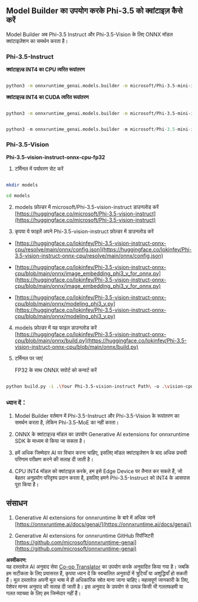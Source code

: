 <!--
CO_OP_TRANSLATOR_METADATA:
{
  "original_hash": "3bb9f5c926673593287eddc3741226cb",
  "translation_date": "2025-07-16T22:17:42+00:00",
  "source_file": "md/01.Introduction/04/UsingORTGenAIQuantifyingPhi.md",
  "language_code": "hi"
}
-->
## **Model Builder का उपयोग करके Phi-3.5 को क्वांटाइज़ कैसे करें**

Model Builder अब Phi-3.5 Instruct और Phi-3.5-Vision के लिए ONNX मॉडल क्वांटाइज़ेशन का समर्थन करता है।

### **Phi-3.5-Instruct**

**क्वांटाइज़्ड INT4 का CPU त्वरित रूपांतरण**

```bash

python3 -m onnxruntime_genai.models.builder -m microsoft/Phi-3.5-mini-instruct  -o ./onnx-cpu -p int4 -e cpu -c ./Phi-3.5-mini-instruct

```

**क्वांटाइज़्ड INT4 का CUDA त्वरित रूपांतरण**

```bash

python3 -m onnxruntime_genai.models.builder -m microsoft/Phi-3.5-mini-instruct  -o ./onnx-cpu -p int4 -e cuda -c ./Phi-3.5-mini-instruct

```

```python

python3 -m onnxruntime_genai.models.builder -m microsoft/Phi-3.5-mini-instruct  -o ./onnx-cpu -p int4 -e cuda -c ./Phi-3.5-mini-instruct

```

### **Phi-3.5-Vision**

**Phi-3.5-vision-instruct-onnx-cpu-fp32**

1. टर्मिनल में पर्यावरण सेट करें

```bash

mkdir models

cd models 

```

2. models फ़ोल्डर में microsoft/Phi-3.5-vision-instruct डाउनलोड करें  
[https://huggingface.co/microsoft/Phi-3.5-vision-instruct](https://huggingface.co/microsoft/Phi-3.5-vision-instruct)

3. कृपया ये फाइलें अपने Phi-3.5-vision-instruct फ़ोल्डर में डाउनलोड करें

- [https://huggingface.co/lokinfey/Phi-3.5-vision-instruct-onnx-cpu/resolve/main/onnx/config.json](https://huggingface.co/lokinfey/Phi-3.5-vision-instruct-onnx-cpu/resolve/main/onnx/config.json)

- [https://huggingface.co/lokinfey/Phi-3.5-vision-instruct-onnx-cpu/blob/main/onnx/image_embedding_phi3_v_for_onnx.py](https://huggingface.co/lokinfey/Phi-3.5-vision-instruct-onnx-cpu/blob/main/onnx/image_embedding_phi3_v_for_onnx.py)

- [https://huggingface.co/lokinfey/Phi-3.5-vision-instruct-onnx-cpu/blob/main/onnx/modeling_phi3_v.py](https://huggingface.co/lokinfey/Phi-3.5-vision-instruct-onnx-cpu/blob/main/onnx/modeling_phi3_v.py)

4. models फ़ोल्डर में यह फाइल डाउनलोड करें  
[https://huggingface.co/lokinfey/Phi-3.5-vision-instruct-onnx-cpu/blob/main/onnx/build.py](https://huggingface.co/lokinfey/Phi-3.5-vision-instruct-onnx-cpu/blob/main/onnx/build.py)

5. टर्मिनल पर जाएं

    FP32 के साथ ONNX सपोर्ट को कन्वर्ट करें

```bash

python build.py -i .\Your Phi-3.5-vision-instruct Path\ -o .\vision-cpu-fp32 -p f32 -e cpu

```

### **ध्यान दें：**

1. Model Builder वर्तमान में Phi-3.5-Instruct और Phi-3.5-Vision के रूपांतरण का समर्थन करता है, लेकिन Phi-3.5-MoE का नहीं करता।

2. ONNX के क्वांटाइज़्ड मॉडल का उपयोग Generative AI extensions for onnxruntime SDK के माध्यम से किया जा सकता है।

3. हमें अधिक जिम्मेदार AI पर विचार करना चाहिए, इसलिए मॉडल क्वांटाइज़ेशन के बाद अधिक प्रभावी परिणाम परीक्षण करने की सलाह दी जाती है।

4. CPU INT4 मॉडल को क्वांटाइज़ करके, हम इसे Edge Device पर तैनात कर सकते हैं, जो बेहतर अनुप्रयोग परिदृश्य प्रदान करता है, इसलिए हमने Phi-3.5-Instruct को INT4 के आसपास पूरा किया है।

## **संसाधन**

1. Generative AI extensions for onnxruntime के बारे में अधिक जानें [https://onnxruntime.ai/docs/genai/](https://onnxruntime.ai/docs/genai/)

2. Generative AI extensions for onnxruntime GitHub रिपॉजिटरी [https://github.com/microsoft/onnxruntime-genai](https://github.com/microsoft/onnxruntime-genai)

**अस्वीकरण**:  
यह दस्तावेज़ AI अनुवाद सेवा [Co-op Translator](https://github.com/Azure/co-op-translator) का उपयोग करके अनुवादित किया गया है। जबकि हम सटीकता के लिए प्रयासरत हैं, कृपया ध्यान दें कि स्वचालित अनुवादों में त्रुटियाँ या अशुद्धियाँ हो सकती हैं। मूल दस्तावेज़ अपनी मूल भाषा में ही अधिकारिक स्रोत माना जाना चाहिए। महत्वपूर्ण जानकारी के लिए, पेशेवर मानव अनुवाद की सलाह दी जाती है। इस अनुवाद के उपयोग से उत्पन्न किसी भी गलतफहमी या गलत व्याख्या के लिए हम जिम्मेदार नहीं हैं।